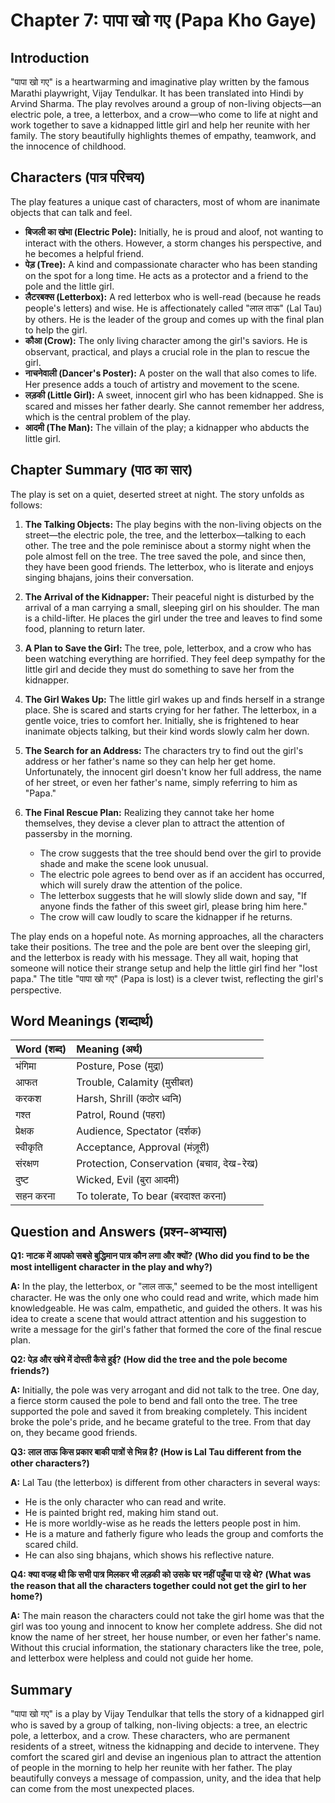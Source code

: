 # Chapter 7: पापा खो गए (Papa Kho Gaye)

## Introduction

"पापा खो गए" is a heartwarming and imaginative play written by the famous Marathi playwright, Vijay Tendulkar. It has been translated into Hindi by Arvind Sharma. The play revolves around a group of non-living objects—an electric pole, a tree, a letterbox, and a crow—who come to life at night and work together to save a kidnapped little girl and help her reunite with her family. The story beautifully highlights themes of empathy, teamwork, and the innocence of childhood.

## Characters (पात्र परिचय)

The play features a unique cast of characters, most of whom are inanimate objects that can talk and feel.

*   **बिजली का खंभा (Electric Pole):** Initially, he is proud and aloof, not wanting to interact with the others. However, a storm changes his perspective, and he becomes a helpful friend.
*   **पेड़ (Tree):** A kind and compassionate character who has been standing on the spot for a long time. He acts as a protector and a friend to the pole and the little girl.
*   **लैटरबक्स (Letterbox):** A red letterbox who is well-read (because he reads people's letters) and wise. He is affectionately called "लाल ताऊ" (Lal Tau) by others. He is the leader of the group and comes up with the final plan to help the girl.
*   **कौआ (Crow):** The only living character among the girl's saviors. He is observant, practical, and plays a crucial role in the plan to rescue the girl.
*   **नाचनेवाली (Dancer's Poster):** A poster on the wall that also comes to life. Her presence adds a touch of artistry and movement to the scene.
*   **लड़की (Little Girl):** A sweet, innocent girl who has been kidnapped. She is scared and misses her father dearly. She cannot remember her address, which is the central problem of the play.
*   **आदमी (The Man):** The villain of the play; a kidnapper who abducts the little girl.

## Chapter Summary (पाठ का सार)

The play is set on a quiet, deserted street at night. The story unfolds as follows:

1.  **The Talking Objects:** The play begins with the non-living objects on the street—the electric pole, the tree, and the letterbox—talking to each other. The tree and the pole reminisce about a stormy night when the pole almost fell on the tree. The tree saved the pole, and since then, they have been good friends. The letterbox, who is literate and enjoys singing bhajans, joins their conversation.

2.  **The Arrival of the Kidnapper:** Their peaceful night is disturbed by the arrival of a man carrying a small, sleeping girl on his shoulder. The man is a child-lifter. He places the girl under the tree and leaves to find some food, planning to return later.

3.  **A Plan to Save the Girl:** The tree, pole, letterbox, and a crow who has been watching everything are horrified. They feel deep sympathy for the little girl and decide they must do something to save her from the kidnapper.

4.  **The Girl Wakes Up:** The little girl wakes up and finds herself in a strange place. She is scared and starts crying for her father. The letterbox, in a gentle voice, tries to comfort her. Initially, she is frightened to hear inanimate objects talking, but their kind words slowly calm her down.

5.  **The Search for an Address:** The characters try to find out the girl's address or her father's name so they can help her get home. Unfortunately, the innocent girl doesn't know her full address, the name of her street, or even her father's name, simply referring to him as "Papa."

6.  **The Final Rescue Plan:** Realizing they cannot take her home themselves, they devise a clever plan to attract the attention of passersby in the morning.
    *   The crow suggests that the tree should bend over the girl to provide shade and make the scene look unusual.
    *   The electric pole agrees to bend over as if an accident has occurred, which will surely draw the attention of the police.
    *   The letterbox suggests that he will slowly slide down and say, "If anyone finds the father of this sweet girl, please bring him here."
    *   The crow will caw loudly to scare the kidnapper if he returns.

The play ends on a hopeful note. As morning approaches, all the characters take their positions. The tree and the pole are bent over the sleeping girl, and the letterbox is ready with his message. They all wait, hoping that someone will notice their strange setup and help the little girl find her "lost papa." The title "पापा खो गए" (Papa is lost) is a clever twist, reflecting the girl's perspective.

## Word Meanings (शब्दार्थ)

| Word (शब्द) | Meaning (अर्थ) |
| :--- | :--- |
| भंगिमा | Posture, Pose (मुद्रा) |
| आफत | Trouble, Calamity (मुसीबत) |
| करकश | Harsh, Shrill (कठोर ध्वनि) |
| गश्त | Patrol, Round (पहरा) |
| प्रेक्षक | Audience, Spectator (दर्शक) |
| स्वीकृति | Acceptance, Approval (मंज़ूरी) |
| संरक्षण | Protection, Conservation (बचाव, देख-रेख) |
| दुष्ट | Wicked, Evil (बुरा आदमी) |
| सहन करना | To tolerate, To bear (बरदाश्त करना) |

## Question and Answers (प्रश्न-अभ्यास)

**Q1: नाटक में आपको सबसे बुद्धिमान पात्र कौन लगा और क्यों? (Who did you find to be the most intelligent character in the play and why?)**

**A:** In the play, the letterbox, or "लाल ताऊ," seemed to be the most intelligent character. He was the only one who could read and write, which made him knowledgeable. He was calm, empathetic, and guided the others. It was his idea to create a scene that would attract attention and his suggestion to write a message for the girl's father that formed the core of the final rescue plan.

**Q2: पेड़ और खंभे में दोस्ती कैसे हुई? (How did the tree and the pole become friends?)**

**A:** Initially, the pole was very arrogant and did not talk to the tree. One day, a fierce storm caused the pole to bend and fall onto the tree. The tree supported the pole and saved it from breaking completely. This incident broke the pole's pride, and he became grateful to the tree. From that day on, they became good friends.

**Q3: लाल ताऊ किस प्रकार बाकी पात्रों से भिन्न है? (How is Lal Tau different from the other characters?)**

**A:** Lal Tau (the letterbox) is different from other characters in several ways:
*   He is the only character who can read and write.
*   He is painted bright red, making him stand out.
*   He is more worldly-wise as he reads the letters people post in him.
*   He is a mature and fatherly figure who leads the group and comforts the scared child.
*   He can also sing bhajans, which shows his reflective nature.

**Q4: क्या वजह थी कि सभी पात्र मिलकर भी लड़की को उसके घर नहीं पहुँचा पा रहे थे? (What was the reason that all the characters together could not get the girl to her home?)**

**A:** The main reason the characters could not take the girl home was that the girl was too young and innocent to know her complete address. She did not know the name of her street, her house number, or even her father's name. Without this crucial information, the stationary characters like the tree, pole, and letterbox were helpless and could not guide her home.

## Summary

"पापा खो गए" is a play by Vijay Tendulkar that tells the story of a kidnapped girl who is saved by a group of talking, non-living objects: a tree, an electric pole, a letterbox, and a crow. These characters, who are permanent residents of a street, witness the kidnapping and decide to intervene. They comfort the scared girl and devise an ingenious plan to attract the attention of people in the morning to help her reunite with her father. The play beautifully conveys a message of compassion, unity, and the idea that help can come from the most unexpected places.